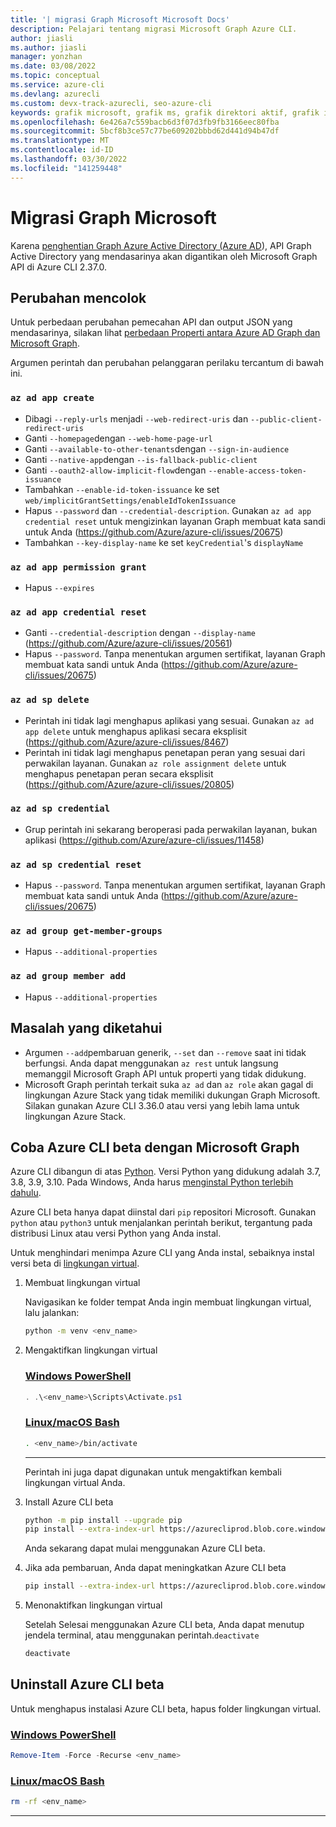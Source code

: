 ```yaml
---
title: '| migrasi Graph Microsoft Microsoft Docs'
description: Pelajari tentang migrasi Microsoft Graph Azure CLI.
author: jiasli
ms.author: jiasli
manager: yonzhan
ms.date: 03/08/2022
ms.topic: conceptual
ms.service: azure-cli
ms.devlang: azurecli
ms.custom: devx-track-azurecli, seo-azure-cli
keywords: grafik microsoft, grafik ms, grafik direktori aktif, grafik iklan
ms.openlocfilehash: 6e426a7c559bacb6d3f07d3fb9fb3166eec80fba
ms.sourcegitcommit: 5bcf8b3ce57c77be609202bbbd62d441d94b47df
ms.translationtype: MT
ms.contentlocale: id-ID
ms.lasthandoff: 03/30/2022
ms.locfileid: "141259448"
---
```

# <a name="microsoft-graph-migration"></a>Migrasi Graph Microsoft

Karena [penghentian Graph Azure Active Directory (Azure AD](/graph/migrate-azure-ad-graph-overview)), API Graph Active Directory yang mendasarinya akan digantikan oleh Microsoft Graph API di Azure CLI 2.37.0.

## <a name="breaking-changes"></a>Perubahan mencolok

Untuk perbedaan perubahan pemecahan API dan output JSON yang mendasarinya, silakan lihat [perbedaan Properti antara Azure AD Graph dan Microsoft Graph](/graph/migrate-azure-ad-graph-property-differences).

Argumen perintah dan perubahan pelanggaran perilaku tercantum di bawah ini.

### `az ad app create`

- Dibagi `--reply-urls` menjadi `--web-redirect-uris` dan `--public-client-redirect-uris`
- Ganti `--homepage`dengan `--web-home-page-url`
- Ganti `--available-to-other-tenants`dengan `--sign-in-audience`
- Ganti `--native-app`dengan `--is-fallback-public-client`
- Ganti `--oauth2-allow-implicit-flow`dengan `--enable-access-token-issuance`
- Tambahkan `--enable-id-token-issuance` ke set `web/implicitGrantSettings/enableIdTokenIssuance`
- Hapus `--password` dan `--credential-description`. Gunakan `az ad app credential reset` untuk mengizinkan layanan Graph membuat kata sandi untuk Anda (https://github.com/Azure/azure-cli/issues/20675)
- Tambahkan `--key-display-name` ke set `keyCredential`'s `displayName`

### `az ad app permission grant`

- Hapus `--expires`

### `az ad app credential reset`

- Ganti `--credential-description` dengan `--display-name` (https://github.com/Azure/azure-cli/issues/20561)
- Hapus `--password`. Tanpa menentukan argumen sertifikat, layanan Graph membuat kata sandi untuk Anda (https://github.com/Azure/azure-cli/issues/20675)

### `az ad sp delete`

- Perintah ini tidak lagi menghapus aplikasi yang sesuai. Gunakan `az ad app delete` untuk menghapus aplikasi secara eksplisit (https://github.com/Azure/azure-cli/issues/8467)
- Perintah ini tidak lagi menghapus penetapan peran yang sesuai dari perwakilan layanan. Gunakan `az role assignment delete` untuk menghapus penetapan peran secara eksplisit (https://github.com/Azure/azure-cli/issues/20805)

### `az ad sp credential`

- Grup perintah ini sekarang beroperasi pada perwakilan layanan, bukan aplikasi (https://github.com/Azure/azure-cli/issues/11458)

### `az ad sp credential reset`

- Hapus `--password`. Tanpa menentukan argumen sertifikat, layanan Graph membuat kata sandi untuk Anda (https://github.com/Azure/azure-cli/issues/20675)

### `az ad group get-member-groups`

- Hapus `--additional-properties`

### `az ad group member add`

- Hapus `--additional-properties`

## <a name="known-issues"></a>Masalah yang diketahui

- Argumen `--add`pembaruan generik, `--set` dan `--remove` saat ini tidak berfungsi. Anda dapat menggunakan `az rest` untuk langsung memanggil Microsoft Graph API untuk properti yang tidak didukung.
- Microsoft Graph perintah terkait suka `az ad` dan `az role` akan gagal di lingkungan Azure Stack yang tidak memiliki dukungan Graph Microsoft. Silakan gunakan Azure CLI 3.36.0 atau versi yang lebih lama untuk lingkungan Azure Stack.

## <a name="try-azure-cli-beta-with-microsoft-graph"></a>Coba Azure CLI beta dengan Microsoft Graph

Azure CLI dibangun di atas [Python](https://www.python.org/). Versi Python yang didukung adalah 3.7, 3.8, 3.9, 3.10. Pada Windows, Anda harus [menginstal Python terlebih dahulu](https://www.python.org/downloads/windows/).

Azure CLI beta hanya dapat diinstal dari `pip` repositori Microsoft. Gunakan `python` atau `python3` untuk menjalankan perintah berikut, tergantung pada distribusi Linux atau versi Python yang Anda instal.

Untuk menghindari menimpa Azure CLI yang Anda instal, sebaiknya instal versi beta di [lingkungan virtual](https://docs.python.org/3/tutorial/venv.html).

1. Membuat lingkungan virtual

   Navigasikan ke folder tempat Anda ingin membuat lingkungan virtual, lalu jalankan:

   ```bash
   python -m venv <env_name>
   ```

2. Mengaktifkan lingkungan virtual

   ### <a name="windows-powershell"></a>[Windows PowerShell](#tab/powershell)

   ```powershell
   . .\<env_name>\Scripts\Activate.ps1
   ```

   ### <a name="linuxmacos-bash"></a>[Linux/macOS Bash](#tab/bash)

   ```bash
   . <env_name>/bin/activate
   ```
   ---
   Perintah ini juga dapat digunakan untuk mengaktifkan kembali lingkungan virtual Anda.

3. Install Azure CLI beta

   ```bash
   python -m pip install --upgrade pip
   pip install --extra-index-url https://azurecliprod.blob.core.windows.net/beta/simple/ azure-cli
   ```
   Anda sekarang dapat mulai menggunakan Azure CLI beta.

4. Jika ada pembaruan, Anda dapat meningkatkan Azure CLI beta

   ```bash
   pip install --extra-index-url https://azurecliprod.blob.core.windows.net/beta/simple/ --upgrade azure-cli
   ```

5. Menonaktifkan lingkungan virtual

   Setelah Selesai menggunakan Azure CLI beta, Anda dapat menutup jendela terminal, atau menggunakan perintah.`deactivate`

   ```bash
   deactivate
   ```

## <a name="uninstall-azure-cli-beta"></a>Uninstall Azure CLI beta

Untuk menghapus instalasi Azure CLI beta, hapus folder lingkungan virtual.

### <a name="windows-powershell"></a>[Windows PowerShell](#tab/powershell)

```powershell
Remove-Item -Force -Recurse <env_name>
```

### <a name="linuxmacos-bash"></a>[Linux/macOS Bash](#tab/bash)

```bash
rm -rf <env_name>
```

---
